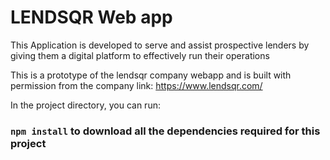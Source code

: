 # LENDSQR Web app

This Application is developed to serve and assist prospective lenders by giving them a digital platform to effectively run their operations

This is a prototype of the lendsqr company webapp and is built with permission from the company link: https://www.lendsqr.com/

In the project directory, you can run:

### `npm install` to download all the dependencies required for this project
